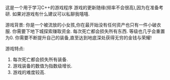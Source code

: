 这是一个用于学习C++的游戏程序
游戏的更新随缘(频率不会很高),因为在准备考研.
如果对游戏有什么建议可以私聊我嘻嘻.

游戏背景:
你是一个被流放的小女孩,你在最开始没有任何资产也只有一件小破衣服.
你需要下地下城探索赚取资金.
每次死亡都会损失所有东西.
等级也几乎会重置为0.
你需要不断提升自己的装备,直至达到地底深处获得无穷的金钱与荣耀!

游戏特点:
1. 每次死亡都会损失所有装备.
2. 游戏装备的数值为指数级增长.
3. 游戏的难度较高.